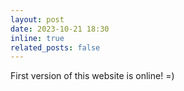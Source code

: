```yaml
---
layout: post
date: 2023-10-21 18:30
inline: true
related_posts: false
---
```


First version of this website is online! =)
